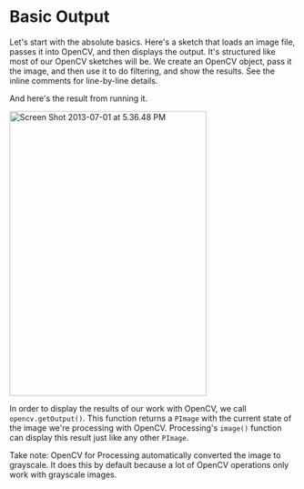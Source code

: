 # Basic Output

Let's start with the absolute basics. Here's a sketch that loads an image file, passes it into OpenCV, and then displays the output. It's structured like most of our OpenCV sketches will be. We create an OpenCV object, pass it the image, and then use it to do filtering, and show the results. See the inline comments for line-by-line details.

<script src="https://gist.github.com/atduskgreg/5904383/b04418c77a5ba2a9a78b67bc22497e9c7c361b13.js"></script>

And here's the result from running it.

<a href="http://www.flickr.com/photos/unavoidablegrain/9185436191/" title="Screen Shot 2013-07-01 at 5.36.48 PM by atduskgreg, on Flickr"><img src="http://farm4.staticflickr.com/3820/9185436191_34d40de569.jpg" width="346" height="500" alt="Screen Shot 2013-07-01 at 5.36.48 PM"></a>

In order to display the results of our work with OpenCV, we call <code>opencv.getOutput()</code>. This function returns a <code>PImage</code> with the current state of the image we're processing with OpenCV. Processing's <code>image()</code> function can display this result just like any other <code>PImage</code>.

Take note: OpenCV for Processing automatically converted the image to grayscale. It does this by default because a lot of OpenCV operations only work with grayscale images.
